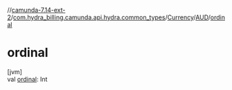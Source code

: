 //[camunda-7.14-ext-2](../../../../index.md)/[com.hydra_billing.camunda.api.hydra.common_types](../../index.md)/[Currency](../index.md)/[AUD](index.md)/[ordinal](ordinal.md)

# ordinal

[jvm]\
val [ordinal](ordinal.md): Int
